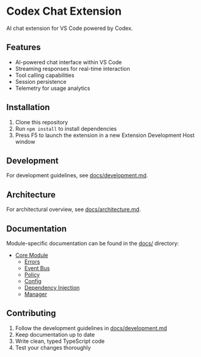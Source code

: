 # Codex Chat Extension

AI chat extension for VS Code powered by Codex.

## Features

- AI-powered chat interface within VS Code
- Streaming responses for real-time interaction
- Tool calling capabilities
- Session persistence
- Telemetry for usage analytics

## Installation

1. Clone this repository
2. Run `npm install` to install dependencies
3. Press F5 to launch the extension in a new Extension Development Host window

## Development

For development guidelines, see [docs/development.md](docs/development.md).

## Architecture

For architectural overview, see [docs/architecture.md](docs/architecture.md).

## Documentation

Module-specific documentation can be found in the [docs/](docs/) directory:

- [Core Module](docs/core/)
  - [Errors](docs/core/errors.md)
  - [Event Bus](docs/core/event-bus.md)
  - [Policy](docs/core/policy.md)
  - [Config](docs/core/config.md)
  - [Dependency Injection](docs/core/di.md)
  - [Manager](docs/core/manager.md)

## Contributing

1. Follow the development guidelines in [docs/development.md](docs/development.md)
2. Keep documentation up to date
3. Write clean, typed TypeScript code
4. Test your changes thoroughly